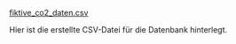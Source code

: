 [fiktive_co2_daten.csv](https://github.com/user-attachments/files/20354754/fiktive_co2_daten.csv)

Hier ist die erstellte CSV-Datei für die Datenbank hinterlegt.
